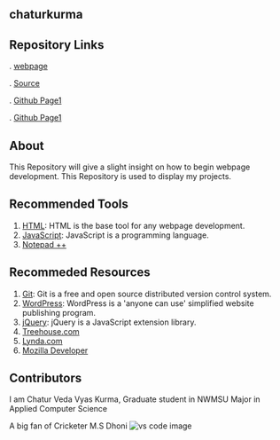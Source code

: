 ## chaturkurma

## Repository Links

. [webpage](https://github.com/chaturkurma/chaturkurma/blob/master/README.md)

. [Source](https://github.com/chaturkurma/chaturkurma/tree/master)

. [Github Page1](https://github.com/chaturkurma/get-setup-with-chocolatey)
 
. [Github Page1](https://github.com/chaturkurma/aboutme)



## About

This Repository will give a slight insight on how to begin webpage development. This Repository is used to display my projects.



## Recommended Tools

1. [HTML](https://www.w3schools.com/html/ "w3school HTML Tutorial"): HTML is the base tool for any webpage development.
1. [JavaScript](https://www.w3schools.com/js/ "w3school JavaScript"): JavaScript is a programming language. 
1. [Notepad ++](https://notepad-plus-plus.org/)

## Recommeded Resources     




1. [Git](https://git-scm.com/ "Git - homepage"): Git is a free and open source distributed version control system.
1. [WordPress](https://wordpress.com/ "WordPress - homepage"): WordPress is a 'anyone can use' simplified website publishing program.
1. [jQuery](https://jquery.com/ "jQuery - homepage"): jQuery is a JavaScript extension library.
1. [Treehouse.com](https://teamtreehouse.com/)
1. [Lynda.com](https://www.lynda.com/)
1. [Mozilla Developer](https://developer.mozilla.org/en-US/docs/Learn)



## Contributors
I am Chatur Veda Vyas Kurma, Graduate student in NWMSU Major in Applied Computer Science

A big fan of Cricketer M.S Dhoni
![vs code image](https://cdn.images.express.co.uk/img/dynamic/68/590x/MS-Dhoni-Net-Worth-India-Cricket-856990.jpg)

